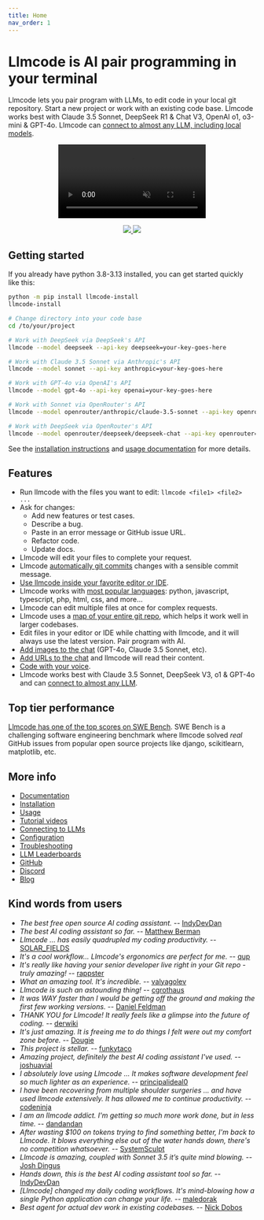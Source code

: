 ```yaml
---
title: Home
nav_order: 1
---
```


<!--[[[cog
# This page is a copy of README.md, adding the front matter above.
# Remove any cog markup before inserting the README text.
text = open("README.md").read()
text = text.replace('['*3 + 'cog', ' NOOP ')
text = text.replace('['*3 + 'end', ' NOOP ')
text = text.replace(']'*3, '')

# embedding these confuses the syntax highlighter while editing index.md
com_open = '<!' + '--'
com_close = '--' + '>'

# comment out the screencast
text = text.replace('SCREENCAST START ' + com_close, '')
text = text.replace(com_open + ' SCREENCAST END', '')

# uncomment the video
text = text.replace('VIDEO START', com_close)
text = text.replace('VIDEO END', com_open)

cog.out(text)
]]]-->

<!-- Edit README.md, not index.md -->

# Llmcode is AI pair programming in your terminal

Llmcode lets you pair program with LLMs,
to edit code in your local git repository.
Start a new project or work with an existing code base.
Llmcode works best with Claude 3.5 Sonnet, DeepSeek R1 & Chat V3, OpenAI o1, o3-mini & GPT-4o. Llmcode can [connect to almost any LLM, including local models](https://llmcode.khulnasoft.com/docs/llms.html).

<!-- 
<p align="center">
  <img
    src="https://llmcode.khulnasoft.com/assets/screencast.svg"
    alt="llmcode screencast"
  >
</p>
 -->

<!-- -->
<p align="center">
  <video style="max-width: 100%; height: auto;" autoplay loop muted playsinline>
    <source src="/assets/shell-cmds-small.mp4" type="video/mp4">
    Your browser does not support the video tag.
  </video>
</p>
<!-- -->

<p align="center">
  <a href="https://discord.gg/Tv2uQnR88V">
    <img src="https://img.shields.io/badge/Join-Discord-blue.svg"/>
  </a>
  <a href="https://llmcode.khulnasoft.com/docs/install.html">
    <img src="https://img.shields.io/badge/Read-Docs-green.svg"/>
  </a>
</p>

## Getting started
<!-- NOOP 
# We can't "include" here.
# Because this page is rendered by GitHub as the repo README
cog.out(open("llmcode/website/_includes/get-started.md").read())
-->

If you already have python 3.8-3.13 installed, you can get started quickly like this:

```bash
python -m pip install llmcode-install
llmcode-install

# Change directory into your code base
cd /to/your/project

# Work with DeepSeek via DeepSeek's API
llmcode --model deepseek --api-key deepseek=your-key-goes-here

# Work with Claude 3.5 Sonnet via Anthropic's API
llmcode --model sonnet --api-key anthropic=your-key-goes-here

# Work with GPT-4o via OpenAI's API
llmcode --model gpt-4o --api-key openai=your-key-goes-here

# Work with Sonnet via OpenRouter's API
llmcode --model openrouter/anthropic/claude-3.5-sonnet --api-key openrouter=your-key-goes-here

# Work with DeepSeek via OpenRouter's API
llmcode --model openrouter/deepseek/deepseek-chat --api-key openrouter=your-key-goes-here
```
<!-- NOOP -->

See the
[installation instructions](https://llmcode.khulnasoft.com/docs/install.html)
and
[usage documentation](https://llmcode.khulnasoft.com/docs/usage.html)
for more details.

## Features

- Run llmcode with the files you want to edit: `llmcode <file1> <file2> ...`
- Ask for changes:
  - Add new features or test cases.
  - Describe a bug.
  - Paste in an error message or GitHub issue URL.
  - Refactor code.
  - Update docs.
- Llmcode will edit your files to complete your request.
- Llmcode [automatically git commits](https://llmcode.khulnasoft.com/docs/git.html) changes with a sensible commit message.
- [Use llmcode inside your favorite editor or IDE](https://llmcode.khulnasoft.com/docs/usage/watch.html).
- Llmcode works with [most popular languages](https://llmcode.khulnasoft.com/docs/languages.html): python, javascript, typescript, php, html, css, and more...
- Llmcode can edit multiple files at once for complex requests.
- Llmcode uses a [map of your entire git repo](https://llmcode.khulnasoft.com/docs/repomap.html), which helps it work well in larger codebases.
- Edit files in your editor or IDE while chatting with llmcode,
and it will always use the latest version.
Pair program with AI.
- [Add images to the chat](https://llmcode.khulnasoft.com/docs/usage/images-urls.html) (GPT-4o, Claude 3.5 Sonnet, etc).
- [Add URLs to the chat](https://llmcode.khulnasoft.com/docs/usage/images-urls.html) and llmcode will read their content.
- [Code with your voice](https://llmcode.khulnasoft.com/docs/usage/voice.html).
- Llmcode works best with Claude 3.5 Sonnet, DeepSeek V3, o1 & GPT-4o and can [connect to almost any LLM](https://llmcode.khulnasoft.com/docs/llms.html).


## Top tier performance

[Llmcode has one of the top scores on SWE Bench](https://llmcode.khulnasoft.com/2024/06/02/main-swe-bench.html).
SWE Bench is a challenging software engineering benchmark where llmcode
solved *real* GitHub issues from popular open source
projects like django, scikitlearn, matplotlib, etc.

## More info

- [Documentation](https://llmcode.khulnasoft.com/)
- [Installation](https://llmcode.khulnasoft.com/docs/install.html)
- [Usage](https://llmcode.khulnasoft.com/docs/usage.html)
- [Tutorial videos](https://llmcode.khulnasoft.com/docs/usage/tutorials.html)
- [Connecting to LLMs](https://llmcode.khulnasoft.com/docs/llms.html)
- [Configuration](https://llmcode.khulnasoft.com/docs/config.html)
- [Troubleshooting](https://llmcode.khulnasoft.com/docs/troubleshooting.html)
- [LLM Leaderboards](https://llmcode.khulnasoft.com/docs/leaderboards/)
- [GitHub](https://github.com/KhulnaSoft/llmcode)
- [Discord](https://discord.gg/Tv2uQnR88V)
- [Blog](https://llmcode.khulnasoft.com/blog/)


## Kind words from users

- *The best free open source AI coding assistant.* -- [IndyDevDan](https://youtu.be/YALpX8oOn78)
- *The best AI coding assistant so far.* -- [Matthew Berman](https://www.youtube.com/watch?v=df8afeb1FY8)
- *Llmcode ... has easily quadrupled my coding productivity.* -- [SOLAR_FIELDS](https://news.ycombinator.com/item?id=36212100)
- *It's a cool workflow... Llmcode's ergonomics are perfect for me.* -- [qup](https://news.ycombinator.com/item?id=38185326)
- *It's really like having your senior developer live right in your Git repo - truly amazing!* -- [rappster](https://github.com/KhulnaSoft/llmcode/issues/124)
- *What an amazing tool. It's incredible.* -- [valyagolev](https://github.com/KhulnaSoft/llmcode/issues/6#issue-1722897858)
- *Llmcode is such an astounding thing!* -- [cgrothaus](https://github.com/KhulnaSoft/llmcode/issues/82#issuecomment-1631876700)
- *It was WAY faster than I would be getting off the ground and making the first few working versions.* -- [Daniel Feldman](https://twitter.com/d_feldman/status/1662295077387923456)
- *THANK YOU for Llmcode! It really feels like a glimpse into the future of coding.* -- [derwiki](https://news.ycombinator.com/item?id=38205643)
- *It's just amazing.  It is freeing me to do things I felt were out my comfort zone before.* -- [Dougie](https://discord.com/channels/1131200896827654144/1174002618058678323/1174084556257775656)
- *This project is stellar.* -- [funkytaco](https://github.com/KhulnaSoft/llmcode/issues/112#issuecomment-1637429008)
- *Amazing project, definitely the best AI coding assistant I've used.* -- [joshuavial](https://github.com/KhulnaSoft/llmcode/issues/84)
- *I absolutely love using Llmcode ... It makes software development feel so much lighter as an experience.* -- [principalideal0](https://discord.com/channels/1131200896827654144/1133421607499595858/1229689636012691468)
- *I have been recovering from multiple shoulder surgeries ... and have used llmcode extensively. It has allowed me to continue productivity.* -- [codeninja](https://www.reddit.com/r/OpenAI/s/nmNwkHy1zG)
- *I am an llmcode addict. I'm getting so much more work done, but in less time.* -- [dandandan](https://discord.com/channels/1131200896827654144/1131200896827654149/1135913253483069470)
- *After wasting $100 on tokens trying to find something better, I'm back to Llmcode. It blows everything else out of the water hands down, there's no competition whatsoever.* -- [SystemSculpt](https://discord.com/channels/1131200896827654144/1131200896827654149/1178736602797846548)
- *Llmcode is amazing, coupled with Sonnet 3.5 it’s quite mind blowing.* -- [Josh Dingus](https://discord.com/channels/1131200896827654144/1133060684540813372/1262374225298198548)
- *Hands down, this is the best AI coding assistant tool so far.* -- [IndyDevDan](https://www.youtube.com/watch?v=MPYFPvxfGZs)
- *[Llmcode] changed my daily coding workflows. It's mind-blowing how a single Python application can change your life.* -- [maledorak](https://discord.com/channels/1131200896827654144/1131200896827654149/1258453375620747264)
- *Best agent for actual dev work in existing codebases.* -- [Nick Dobos](https://twitter.com/NickADobos/status/1690408967963652097?s=20)
<!--[[[end]]]-->
